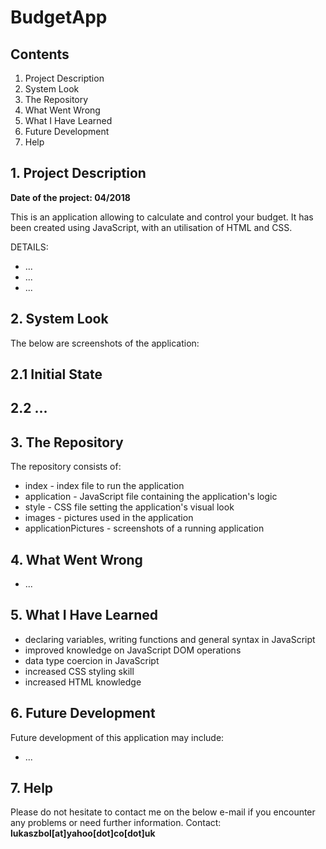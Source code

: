# BudgetApp

## Contents

1. Project Description
2. System Look
3. The Repository
4. What Went Wrong
5. What I Have Learned
6. Future Development
7. Help


## 1. Project Description  
<b>Date of the project: 04/2018   </b>

This is an application allowing to calculate and control your budget. It has been created using JavaScript, with an utilisation of HTML and CSS.

DETAILS:
- ...
- ...
- ...


## 2. System Look
The below are screenshots of the application:

## 2.1 Initial State


## 2.2 ...


## 3. The Repository  
The repository consists of:
- index - index file to run the application 
- application - JavaScript file containing the application's logic
- style - CSS file setting the application's visual look
- images - pictures used in the application
- applicationPictures - screenshots of a running application


## 4. What Went Wrong
- ...

## 5. What I Have Learned
- declaring variables, writing functions and general syntax in JavaScript
- improved knowledge on JavaScript DOM operations
- data type coercion in JavaScript
- increased CSS styling skill
- increased HTML knowledge


## 6. Future Development 
Future development of this application may include:
- ...


## 7. Help  
Please do not hesitate to contact me on the below e-mail if you encounter any problems or need further information.
Contact: <b>lukaszbol[at]yahoo[dot]co[dot]uk</b>
